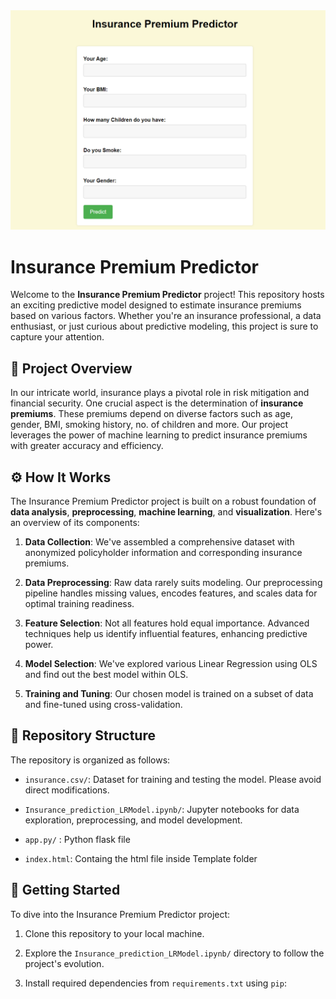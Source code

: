 <div align="center">
  <img src="Insurance_premium_UI.png" alt="Insurance Premium Predictor">
</div>

# Insurance Premium Predictor

Welcome to the **Insurance Premium Predictor** project! This repository hosts an exciting predictive model designed to estimate insurance premiums based on various factors. Whether you're an insurance professional, a data enthusiast, or just curious about predictive modeling, this project is sure to capture your attention.

## :rocket: Project Overview

In our intricate world, insurance plays a pivotal role in risk mitigation and financial security. One crucial aspect is the determination of **insurance premiums**. These premiums depend on diverse factors such as age, gender, BMI, smoking history, no. of children and more. Our project leverages the power of machine learning to predict insurance premiums with greater accuracy and efficiency.

## :gear: How It Works

The Insurance Premium Predictor project is built on a robust foundation of **data analysis**, **preprocessing**, **machine learning**, and **visualization**. Here's an overview of its components:

1. **Data Collection**: We've assembled a comprehensive dataset with anonymized policyholder information and corresponding insurance premiums.

2. **Data Preprocessing**: Raw data rarely suits modeling. Our preprocessing pipeline handles missing values, encodes features, and scales data for optimal training readiness.

3. **Feature Selection**: Not all features hold equal importance. Advanced techniques help us identify influential features, enhancing predictive power.

4. **Model Selection**: We've explored various Linear Regression using OLS and find out the best model within OLS.

5. **Training and Tuning**: Our chosen model is trained on a subset of data and fine-tuned using cross-validation.


## :file_folder: Repository Structure

The repository is organized as follows:

- `insurance.csv/`: Dataset for training and testing the model. Please avoid direct modifications.

- `Insurance_prediction_LRModel.ipynb/`: Jupyter notebooks for data exploration, preprocessing, and model development.

- `app.py/` : Python flask file

- `index.html`: Containg the html file inside Template folder

## :rocket: Getting Started

To dive into the Insurance Premium Predictor project:

1. Clone this repository to your local machine.
   
2. Explore the `Insurance_prediction_LRModel.ipynb/` directory to follow the project's evolution.
   
3. Install required dependencies from `requirements.txt` using `pip`:
